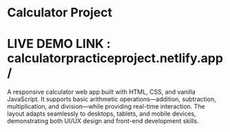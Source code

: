 # Calculator Project
# LIVE DEMO LINK : calculatorpracticeproject.netlify.app/

A responsive calculator web app built with HTML, CSS, and vanilla JavaScript. It supports basic arithmetic operations—addition, subtraction, multiplication, and division—while providing real-time interaction.
The layout adapts seamlessly to desktops, tablets, and mobile devices, demonstrating both UI/UX design and front-end development skills.
